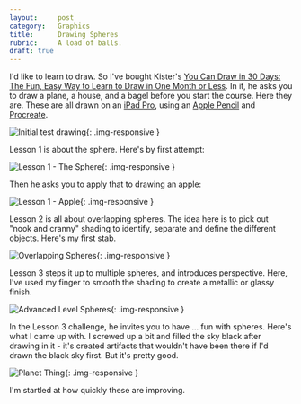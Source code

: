 ```yaml
---
layout:     post
category:   Graphics
title:      Drawing Spheres
rubric:     A load of balls.
draft: true
---
```

I'd like to learn to draw. So I've bought Kister's [You Can Draw in 30 Days: The Fun, Easy Way to Learn to Draw in One Month or Less](http://www.amazon.co.uk/You-Can-Draw-Days-Landscapes/dp/0738212415/ref=sr_1_1/276-9340253-6812465?ie=UTF8&qid=1449501526&sr=8-1&keywords=kistler+draw). In it, he asks you to draw a plane, a house, and a bagel before you start the course. Here they are. These are all drawn on an [iPad Pro](https://www.apple.com/ipad-pro/), using an [Apple Pencil](https://www.apple.com/apple-pencil/) and [Procreate](http://procreate.si).

![Initial test drawing](/assets/Day_1_of_30_Initial_Test.jpg){: .img-responsive }

Lesson 1 is about the sphere. Here's by first attempt:

![Lesson 1 - The Sphere](/assets/Lesson_1_-_Sphere.jpg){: .img-responsive }

Then he asks you to apply that to drawing an apple:

![Lesson 1 - Apple](/assets/Lesson_1_-_Apple.jpg){: .img-responsive }

Lesson 2 is all about overlapping spheres. The idea here is to pick out "nook and cranny" shading to identify, separate and define the different objects. Here's my first stab.

![Overlapping Spheres](/assets/Lesson_2_-_Overlapping_Spheres.jpg){: .img-responsive }

Lesson 3 steps it up to multiple spheres, and introduces perspective. Here, I've used my finger to smooth the shading to create a metallic or glassy finish.

![Advanced Level Spheres](/assets/Lesson_3_-_Advanced_Spheres.jpg){: .img-responsive }

In the Lesson 3 challenge, he invites you to have ... fun with spheres. Here's what I came up with. I screwed up a bit and filled the sky black after drawing in it - it's created artifacts that wouldn't have been there if I'd drawn the black sky first. But it's pretty good.

![Planet Thing](/assets/Lesson_3_-_Bonus_Challenge.jpg){: .img-responsive }

I'm startled at how quickly these are improving.
